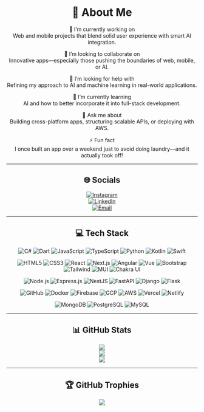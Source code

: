 <div align="center">
  
# 💫 About Me

🎯 I’m currently working on  
Web and mobile projects that blend solid user experience with smart AI integration.  
  
🤝 I’m looking to collaborate on  
Innovative apps—especially those pushing the boundaries of web, mobile, or AI.  
  
🧠 I’m looking for help with  
Refining my approach to AI and machine learning in real-world applications.  
  
🌱 I’m currently learning  
AI and how to better incorporate it into full-stack development.  
  
💬 Ask me about  
Building cross-platform apps, structuring scalable APIs, or deploying with AWS.  
  
⚡ Fun fact  
I once built an app over a weekend just to avoid doing laundry—and it actually took off!

---

## 🌐 Socials

[![Instagram](https://img.shields.io/badge/Instagram-%23E4405F.svg?style=for-the-badge&logo=instagram&logoColor=white)](https://www.instagram.com/code_with_gulfam/)  
[![LinkedIn](https://img.shields.io/badge/LinkedIn-%230077B5.svg?style=for-the-badge&logo=linkedin&logoColor=white)](https://www.linkedin.com/in/code-with-gulfam/)  
[![Email](https://img.shields.io/badge/Email-D14836?style=for-the-badge&logo=gmail&logoColor=white)](mailto:gulfam.luqon@gmail.com)

---

## 💻 Tech Stack

<!-- Programming Languages -->
![C#](https://img.shields.io/badge/C%23-%23239120.svg?style=for-the-badge&logo=csharp&logoColor=white)
![Dart](https://img.shields.io/badge/Dart-%230175C2.svg?style=for-the-badge&logo=dart&logoColor=white)
![JavaScript](https://img.shields.io/badge/JavaScript-%23323330.svg?style=for-the-badge&logo=javascript&logoColor=%23F7DF1E)
![TypeScript](https://img.shields.io/badge/TypeScript-%23007ACC.svg?style=for-the-badge&logo=typescript&logoColor=white)
![Python](https://img.shields.io/badge/Python-%233670A0.svg?style=for-the-badge&logo=python&logoColor=%23ffdd54)
![Kotlin](https://img.shields.io/badge/Kotlin-%237F52FF.svg?style=for-the-badge&logo=kotlin&logoColor=white)
![Swift](https://img.shields.io/badge/Swift-%23F54A2A.svg?style=for-the-badge&logo=swift&logoColor=white)

<!-- Frontend -->
![HTML5](https://img.shields.io/badge/HTML5-%23E34F26.svg?style=for-the-badge&logo=html5&logoColor=white)
![CSS3](https://img.shields.io/badge/CSS3-%231572B6.svg?style=for-the-badge&logo=css3&logoColor=white)
![React](https://img.shields.io/badge/React-%2320232a.svg?style=for-the-badge&logo=react&logoColor=%2361DAFB)
![Next.js](https://img.shields.io/badge/Next.js-black?style=for-the-badge&logo=next.js&logoColor=white)
![Angular](https://img.shields.io/badge/Angular-%23DD0031.svg?style=for-the-badge&logo=angular&logoColor=white)
![Vue](https://img.shields.io/badge/Vue.js-%2335495e.svg?style=for-the-badge&logo=vue.js&logoColor=%234FC08D)
![Bootstrap](https://img.shields.io/badge/Bootstrap-%238511FA.svg?style=for-the-badge&logo=bootstrap&logoColor=white)
![Tailwind](https://img.shields.io/badge/TailwindCSS-06B6D4?style=for-the-badge&logo=tailwindcss&logoColor=white)
![MUI](https://img.shields.io/badge/MUI-%230081CB.svg?style=for-the-badge&logo=mui&logoColor=white)
![Chakra UI](https://img.shields.io/badge/Chakra%20UI-%234ED1C5.svg?style=for-the-badge&logo=chakraui&logoColor=white)

<!-- Backend -->
![Node.js](https://img.shields.io/badge/Node.js-339933?style=for-the-badge&logo=nodedotjs&logoColor=white)
![Express.js](https://img.shields.io/badge/Express.js-%23404d59.svg?style=for-the-badge&logo=express&logoColor=%2361DAFB)
![NestJS](https://img.shields.io/badge/NestJS-%23E0234E.svg?style=for-the-badge&logo=nestjs&logoColor=white)
![FastAPI](https://img.shields.io/badge/FastAPI-%23005571.svg?style=for-the-badge&logo=fastapi&logoColor=white)
![Django](https://img.shields.io/badge/Django-%23092E20.svg?style=for-the-badge&logo=django&logoColor=white)
![Flask](https://img.shields.io/badge/Flask-%23000.svg?style=for-the-badge&logo=flask&logoColor=white)

<!-- DevOps & Tools -->
![GitHub](https://img.shields.io/badge/GitHub-%23121011.svg?style=for-the-badge&logo=github&logoColor=white)
![Docker](https://img.shields.io/badge/Docker-%230db7ed.svg?style=for-the-badge&logo=docker&logoColor=white)
![Firebase](https://img.shields.io/badge/Firebase-%23039BE5.svg?style=for-the-badge&logo=firebase)
![GCP](https://img.shields.io/badge/Google%20Cloud-%234285F4.svg?style=for-the-badge&logo=google-cloud&logoColor=white)
![AWS](https://img.shields.io/badge/AWS-%23FF9900.svg?style=for-the-badge&logo=amazon-aws&logoColor=white)
![Vercel](https://img.shields.io/badge/Vercel-%23000000.svg?style=for-the-badge&logo=vercel&logoColor=white)
![Netlify](https://img.shields.io/badge/Netlify-%23000000.svg?style=for-the-badge&logo=netlify&logoColor=#00C7B7)

<!-- Databases -->
![MongoDB](https://img.shields.io/badge/MongoDB-%234ea94b.svg?style=for-the-badge&logo=mongodb&logoColor=white)
![PostgreSQL](https://img.shields.io/badge/PostgreSQL-%23336791.svg?style=for-the-badge&logo=postgresql&logoColor=white)
![MySQL](https://img.shields.io/badge/MySQL-%2300f.svg?style=for-the-badge&logo=mysql&logoColor=white)

---

## 📊 GitHub Stats

<!-- Dark theme-compatible GitHub Stats -->
![](https://github-readme-stats.vercel.app/api?username=code-with-gulfam&theme=github_dark&hide_border=false&include_all_commits=true&count_private=true)  
![](https://github-readme-streak-stats.herokuapp.com/?user=code-with-gulfam&theme=github-dark&hide_border=false)  
![](https://github-readme-stats.vercel.app/api/top-langs/?username=code-with-gulfam&theme=github_dark&hide_border=false&layout=compact)

---

## 🏆 GitHub Trophies

![](https://github-profile-trophy.vercel.app/?username=code-with-gulfam&theme=github-dark&no-frame=false&no-bg=false&margin-w=4)

</div>
